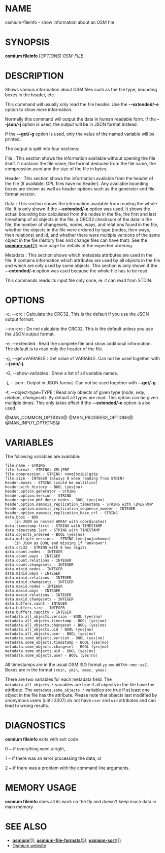 
# NAME

osmium-fileinfo - show information about an OSM file


# SYNOPSIS

**osmium fileinfo** \[*OPTIONS*\] *OSM-FILE*


# DESCRIPTION

Shows various information about OSM files such as the file type, bounding boxes
in the header, etc.

This command will usually only read the file header. Use the **\--extended/-e**
option to show more information.

Normally this command will output the data in human readable form. If the
**\--json/-j** option is used, the output will be in JSON format instead.

If the **\--get/-g** option is used, only the value of the named variable
will be printed.

The output is split into four sections:

File
:   This section shows the information available without opening the
    file itself. It contains the file name, the format deduced from the
    file name, the compression used and the size of the file in bytes.

Header
:   This section shows the information available from the header of
    the file (if available, OPL files have no header). Any available
    bounding boxes are shown as well as header options such as the
    generator and file format version.

Data
:   This section shows the information available from reading the whole
    file. It is only shown if the **\--extended/-e** option was used. It
    shows the actual bounding box calculated from the nodes in the file,
    the first and last timestamp of all objects in the file, a CRC32
    checksum of the data in the file, the number of changesets, nodes,
    ways, and relations found in the file, whether the objects in the
    file were ordered by type (nodes, then ways, then relations) and
    id, and whether there were multiple versions of the same object in
    the file (history files and change files can have that). See the
    [**osmium-sort**(1)](osmium-sort.html) man page for details of the expected ordering.

Metadata
:   This section shows which metadata attributes are used in the file.
    It contains information which attributes are used by all objects in
    the file and which are only used by some objects. This section is
    only shown if the **\--extended/-e** option was used because the whole
    file has to be read.

This commands reads its input file only once, ie. it can read from STDIN.

# OPTIONS

-c, \--crc
:   Calculate the CRC32. This is the default if you use the JSON output format.

\--no-crc
:   Do not calculate the CRC32. This is the default unless you use the JSON
    output format.

-e, \--extended
:   Read the complete file and show additional information. The default
    is to read only the header of the file.

-g, \--get=VARIABLE
:   Get value of VARIABLE. Can not be used together with **\--json/-j**.

-G, \--show-variables
:   Show a list of all variable names.

-j, \--json
:   Output in JSON format. Can not be used together with **\--get/-g**.

-t, \--object-type=TYPE
:   Read only objects of given type (*node*, *way*, *relation*, *changeset*).
    By default all types are read. This option can be given multiple times.
    This only takes effect if the **\--extended/-e** option is also used.

@MAN_COMMON_OPTIONS@
@MAN_PROGRESS_OPTIONS@
@MAN_INPUT_OPTIONS@

# VARIABLES

The following variables are available:

    file.name - STRING
    file.format - STRING: XML|PBF
    file.compression - STRING: none|bzip2|gzip
    file.size - INTEGER (always 0 when reading from STDIN)
    header.boxes - STRING (could be multiline)
    header.with_history - BOOL (yes|no)
    header.option.generator - STRING
    header.option.version - STRING
    header.option.pbf_dense_nodes - BOOL (yes|no)
    header.option.osmosis_replication_timestamp - STRING with TIMESTAMP
    header.option.osmosis_replication_sequence_number - INTEGER
    header.option.osmosis_replication_base_url - STRING
    data.bbox - BOX
        (in JSON as nested ARRAY with coordinates)
    data.timestamp.first - STRING with TIMESTAMP
    data.timestamp.last - STRING with TIMESTAMP
    data.objects_ordered - BOOL (yes|no)
    data.multiple_versions - STRING (yes|no|unknown)
        (in JSON as BOOL and missing if "unknown")
    data.crc32 - STRING with 8 hex digits
    data.count.nodes - INTEGER
    data.count.ways - INTEGER
    data.count.relations - INTEGER
    data.count.changesets - INTEGER
    data.minid.nodes - INTEGER
    data.minid.ways - INTEGER
    data.minid.relations - INTEGER
    data.minid.changesets - INTEGER
    data.maxid.nodes - INTEGER
    data.maxid.ways - INTEGER
    data.maxid.relations - INTEGER
    data.maxid.changesets - INTEGER
    data.buffers.count - INTEGER
    data.buffers.size - INTEGER
    data.buffers.capcity - INTEGER
    metadata.all_objects.version - BOOL (yes|no)
    metadata.all_objects.timestamp - BOOL (yes|no)
    metadata.all_objects.changeset - BOOL (yes|no)
    metadata.all_objects.uid - BOOL (yes|no)
    metadata.all_objects.user - BOOL (yes|no)
    metadata.some_objects.version - BOOL (yes|no)
    metadata.some_objects.timestamp - BOOL (yes|no)
    metadata.some_objects.changeset - BOOL (yes|no)
    metadata.some_objects.uid - BOOL (yes|no)
    metadata.some_objects.user - BOOL (yes|no)

All timestamps are in the usual OSM ISO format `yy-mm-ddThh::mm::ssZ`. Boxes
are in the format `(xmin, ymin, xmax, ymax)`.

There are two variables for each metadata field. The `metadata.all_objects.*`
variables are true if all objects in the file have the attribute. The
`metadata.some_objects.*` variables are true if at least one object in the file
has the attribute. Please note that objects last modified by anonymous users
(until 2007) do not have `user` and `uid` attributes and can lead to wrong
results.


# DIAGNOSTICS

**osmium fileinfo** exits with exit code

0
  ~ if everything went alright,

1
  ~ if there was an error processing the data, or

2
  ~ if there was a problem with the command line arguments.


# MEMORY USAGE

**osmium fileinfo** does all its work on the fly and doesn't keep much data in
main memory.


# SEE ALSO

* [**osmium**(1)](osmium.html), [**osmium-file-formats**(5)](osmium-file-formats.html), [**osmium-sort**(1)](osmium-sort.html)
* [Osmium website](https://osmcode.org/osmium-tool/)

